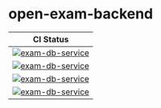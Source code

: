 # open-exam-backend

|CI Status |
|---	|
|[![exam-db-service](https://github.com/open-exam/open-exam-backend/actions/workflows/exam-db-service.yaml/badge.svg)](https://github.com/open-exam/open-exam-backend/actions/workflows/exam-db-service.yaml)   	|
|[![exam-db-service](https://github.com/open-exam/open-exam-backend/actions/workflows/rbac-service.yaml/badge.svg)](https://github.com/open-exam/open-exam-backend/actions/workflows/rbac-service.yaml)   	|
|[![exam-db-service](https://github.com/open-exam/open-exam-backend/actions/workflows/relation-service.yaml/badge.svg)](https://github.com/open-exam/open-exam-backend/actions/workflows/relation-service.yaml)   	|
|[![exam-db-service](https://github.com/open-exam/open-exam-backend/actions/workflows/user-db-service.yaml/badge.svg)](https://github.com/open-exam/open-exam-backend/actions/workflows/user-db-service.yaml)       |
